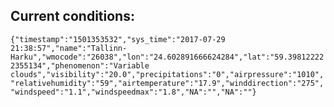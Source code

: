 ## Current conditions: 
 ``` {"timestamp":"1501353532","sys_time":"2017-07-29 21:38:57","name":"Tallinn-Harku","wmocode":"26038","lon":"24.602891666624284","lat":"59.398122222355134","phenomenon":"Variable clouds","visibility":"20.0","precipitations":"0","airpressure":"1010","relativehumidity":"59","airtemperature":"17.9","winddirection":"275","windspeed":"1.1","windspeedmax":"1.8","NA":"","NA":""} ```
